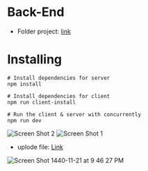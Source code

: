 # Back-End

* Folder project: [link](https://drive.google.com/file/d/11gcw6bM1A5RbBdOFP6h6KCGIHeC8fJyj/view)
# Installing

```
# Install dependencies for server
npm install

# Install dependencies for client
npm run client-install

# Run the client & server with concurrently
npm run dev

```

![Screen Shot 2](https://user-images.githubusercontent.com/27751735/61851015-68fde600-aebe-11e9-9514-52506788c2ac.png)
![Screen Shot 1](https://user-images.githubusercontent.com/27751735/61851014-68fde600-aebe-11e9-9de0-28732b36d516.png)


* uplode file: [Link](https://drive.google.com/file/d/1Qmw_XUEDImm5DoMsoUg4wH5s3nPKDArd/view?usp=sharing)


![Screen Shot 1440-11-21 at 9 46 27 PM](https://user-images.githubusercontent.com/27751735/61854185-39eb7280-aec6-11e9-9d91-825335cb9e27.png)
